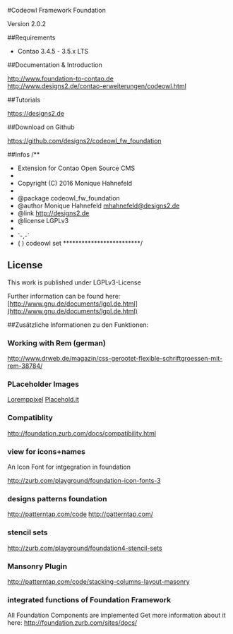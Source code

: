 #Codeowl Framework Foundation

Version 2.0.2

##Requirements

- Contao 3.4.5 - 3.5.x LTS

##Documentation & Introduction

  http://www.foundation-to-contao.de  
  http://www.designs2.de/contao-erweiterungen/codeowl.html  
  
##Tutorials 

  https://designs2.de
  
##Download on Github

  https://github.com/designs2/codeowl_fw_foundation

  
##Infos
/** 
 * Extension for Contao Open Source CMS
 *
 * Copyright (C) 2016 Monique Hahnefeld
 *
 * @package codeowl_fw_foundation
 * @author  Monique Hahnefeld <mhahnefeld@designs2.de>
 * @link    http://designs2.de
 * @license LGPLv3
 *
 * `-,-´
 *	( )  codeowl set
 *************************/

## License

This work is published under LGPLv3-License

Further information can be found here: 
[http://www.gnu.de/documents/lgpl.de.html](http://www.gnu.de/documents/lgpl.de.html)

##Zusätzliche Informationen zu den Funktionen:


### Working with Rem (german)
http://www.drweb.de/magazin/css-gerootet-flexible-schriftgroessen-mit-rem-38784/

### PLaceholder Images

[Loremppixel](http://lorempixel.com/800/800/cats/designs2/)
[Placehold.it](http://placehold.it/)

### Compatiblity
http://foundation.zurb.com/docs/compatibility.html

### view for icons+names

An Icon Font for intgegration in foundation

http://zurb.com/playground/foundation-icon-fonts-3


### designs patterns foundation
http://patterntap.com/code
http://patterntap.com/

### stencil sets 
http://zurb.com/playground/foundation4-stencil-sets

### Mansonry Plugin 
http://patterntap.com/code/stacking-columns-layout-masonry


### integrated functions of Foundation Framework


All Foundation Components are implemented
Get more information about it here:
http://foundation.zurb.com/sites/docs/
